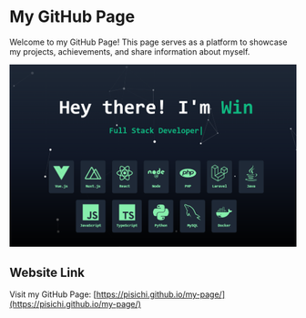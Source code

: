 

# My GitHub Page

Welcome to my GitHub Page! This page serves as a platform to showcase my projects, achievements, and share information about myself.


![cover img](docs/images/programs/portfolio_site.png)


## Website Link

Visit my GitHub Page: [https://pisichi.github.io/my-page/](https://pisichi.github.io/my-page/)


<!-- ## Contact

Feel free to reach out to me through the following channels:

- Email: [your.email@example.com](mailto:your.email@example.com)
- LinkedIn: [LinkedIn Profile](https://www.linkedin.com/in/your-profile/)
- Twitter: [@YourTwitterHandle](https://twitter.com/YourTwitterHandle)

## License

This project is licensed under the [License Name] - see the [LICENSE.md](LICENSE.md) file for details.

## Acknowledgments

Give credit to any third-party resources, tools, or inspiration you've used in projects.

---

Thank you for visiting my GitHub Page! 🚀 -->
